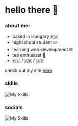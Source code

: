 <h1>hello there 👋</h1>

<h3>about me:</h3>

* based in Hungary 🇭🇺
* highschool student ✏️
* learning web-development 🌐
* tea enthusiast 🍵
* 🇭🇺 / 🇬🇧 / 🇯🇵

check out my site <a href="https://azigazibarni.github.io/" target="_blank">here</a><br>

<h3>skills</h3>

![My Skills](https://skillicons.dev/icons?i=html,css,bootstrap,js,py,git,raspberrypi,vscode)<br>

<h3>socials</h3>

![My Skills](https://skillicons.dev/icons?i=github,instagram,discord,gmail)

